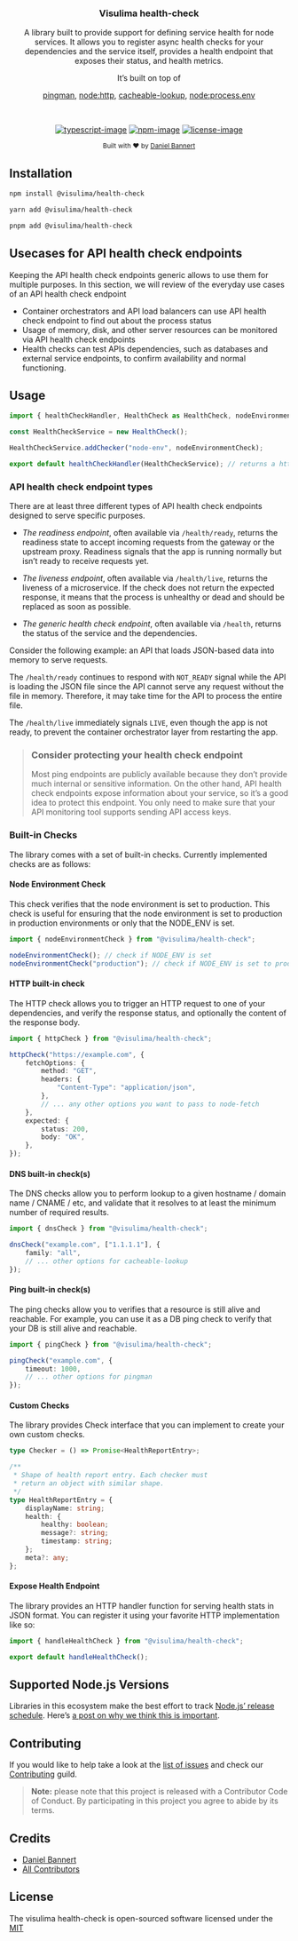 <div align="center">
  <h3>Visulima health-check</h3>
  <p>
  A library built to provide support for defining service health for node services. It allows you to register async health checks for your dependencies and the service itself, provides a health endpoint that exposes their status, and health metrics.

It’s built on top of

[pingman](https://github.com/dopecodez/pingman),
[node:http](https://nodejs.org/api/http.html),
[cacheable-lookup](https://github.com/szmarczak/cacheable-lookup),
[node:process.env](https://nodejs.org/docs/latest/api/process.html#process_process_env)

  </p>
</div>

<br />

<div align="center">

[![typescript-image]][typescript-url] [![npm-image]][npm-url] [![license-image]][license-url]

</div>

<div align="center">
  <sub>Built with ❤︎ by <a href="https://twitter.com/_prisis_">Daniel Bannert</a></sub>
</div>

## Installation

```sh
npm install @visulima/health-check
```

```sh
yarn add @visulima/health-check
```

```sh
pnpm add @visulima/health-check
```

## Usecases for API health check endpoints

Keeping the API health check endpoints generic allows to use them for multiple purposes. In this section, we will review of the everyday use cases of an API health check endpoint

-   Container orchestrators and API load balancers can use API health check endpoint to find out about the process status
-   Usage of memory, disk, and other server resources can be monitored via API health check endpoints
-   Health checks can test APIs dependencies, such as databases and external service endpoints, to confirm availability and normal functioning.

## Usage

```ts
import { healthCheckHandler, HealthCheck as HealthCheck, nodeEnvironmentCheck } from "@visulima/health-check";

const HealthCheckService = new HealthCheck();

HealthCheckService.addChecker("node-env", nodeEnvironmentCheck);

export default healthCheckHandler(HealthCheckService); // returns a http handler
```

### API health check endpoint types

There are at least three different types of API health check endpoints designed to serve specific purposes.

-   _The readiness endpoint_, often available via `/health/ready`, returns the readiness state to accept incoming requests from the gateway or the upstream proxy. Readiness signals that the app is running normally but isn’t ready to receive requests yet.

-   _The liveness endpoint_, often available via `/health/live`, returns the liveness of a microservice. If the check does not return the expected response, it means that the process is unhealthy or dead and should be replaced as soon as possible.

-   _The generic health check endpoint_, often available via `/health`, returns the status of the service and the dependencies.

Consider the following example: an API that loads JSON-based data into memory to serve requests.

The `/health/ready` continues to respond with `NOT_READY` signal while the API is loading the JSON file since the API cannot serve any request without the file in memory. Therefore, it may take time for the API to process the entire file.

The `/health/live` immediately signals `LIVE`, even though the app is not ready, to prevent the container orchestrator layer from restarting the app.

> ### Consider protecting your health check endpoint
>
> Most ping endpoints are publicly available because they don’t provide much internal or sensitive information. On the other hand, API health check endpoints expose information about your service, so it’s a good idea to protect this endpoint. You only need to make sure that your API monitoring tool supports sending API access keys.

### Built-in Checks

The library comes with a set of built-in checks. Currently implemented checks are as follows:

#### Node Environment Check

This check verifies that the node environment is set to production.
This check is useful for ensuring that the node environment is set to production in production environments or only that the NODE_ENV is set.

```ts
import { nodeEnvironmentCheck } from "@visulima/health-check";

nodeEnvironmentCheck(); // check if NODE_ENV is set
nodeEnvironmentCheck("production"); // check if NODE_ENV is set to production
```

#### HTTP built-in check

The HTTP check allows you to trigger an HTTP request to one of your dependencies, and verify the response status, and optionally the content of the response body.

```ts
import { httpCheck } from "@visulima/health-check";

httpCheck("https://example.com", {
    fetchOptions: {
        method: "GET",
        headers: {
            "Content-Type": "application/json",
        },
        // ... any other options you want to pass to node-fetch
    },
    expected: {
        status: 200,
        body: "OK",
    },
});
```

#### DNS built-in check(s)

The DNS checks allow you to perform lookup to a given hostname / domain name / CNAME / etc, and validate that it resolves to at least the minimum number of required results.

```ts
import { dnsCheck } from "@visulima/health-check";

dnsCheck("example.com", ["1.1.1.1"], {
    family: "all",
    // ... other options for cacheable-lookup
});
```

#### Ping built-in check(s)

The ping checks allow you to verifies that a resource is still alive and reachable. For example, you can use it as a DB ping check to verify that your DB is still alive and reachable.

```ts
import { pingCheck } from "@visulima/health-check";

pingCheck("example.com", {
    timeout: 1000,
    // ... other options for pingman
});
```

#### Custom Checks

The library provides Check interface that you can implement to create your own custom checks.

```ts
type Checker = () => Promise<HealthReportEntry>;

/**
 * Shape of health report entry. Each checker must
 * return an object with similar shape.
 */
type HealthReportEntry = {
    displayName: string;
    health: {
        healthy: boolean;
        message?: string;
        timestamp: string;
    };
    meta?: any;
};
```

#### Expose Health Endpoint

The library provides an HTTP handler function for serving health stats in JSON format. You can register it using your favorite HTTP implementation like so:

```ts
import { handleHealthCheck } from "@visulima/health-check";

export default handleHealthCheck();
```

## Supported Node.js Versions

Libraries in this ecosystem make the best effort to track
[Node.js’ release schedule](https://github.com/nodejs/release#release-schedule). Here’s [a
post on why we think this is important](https://medium.com/the-node-js-collection/maintainers-should-consider-following-node-js-release-schedule-ab08ed4de71a).

## Contributing

If you would like to help take a look at the [list of issues](https://github.com/visulima/visulima/issues) and check our [Contributing](.github/CONTRIBUTING.md) guild.

> **Note:** please note that this project is released with a Contributor Code of Conduct. By participating in this project you agree to abide by its terms.

## Credits

-   [Daniel Bannert](https://github.com/prisis)
-   [All Contributors](https://github.com/visulima/visulima/graphs/contributors)

## License

The visulima health-check is open-sourced software licensed under the [MIT][license-url]

[typescript-image]: https://img.shields.io/badge/Typescript-294E80.svg?style=for-the-badge&logo=typescript
[typescript-url]: "typescript"
[license-image]: https://img.shields.io/npm/l/@visulima/health-check?color=blueviolet&style=for-the-badge
[license-url]: LICENSE.md "license"
[npm-image]: https://img.shields.io/npm/v/@visulima/health-check/latest.svg?style=for-the-badge&logo=npm
[npm-url]: https://www.npmjs.com/package/@visulima/health-check/v/latest "npm"
